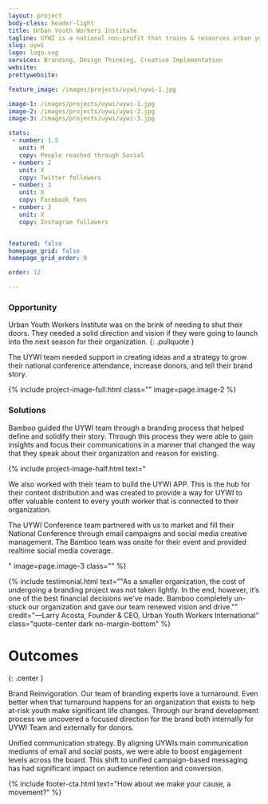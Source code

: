 ```yaml
---
layout: project
body-class: header-light
title: Urban Youth Workers Institute
tagline: UYWI is a national non-profit that trains & resources urban youth workers who support at-risk youth.
slug: uywi
logo: logo.svg
services: Branding, Design Thinking, Creative Implementation
website: 
prettywebsite: 

feature_image: /images/projects/uywi/uywi-1.jpg

image-1: /images/projects/uywi/uywi-1.jpg
image-2: /images/projects/uywi/uywi-2.jpg
image-3: /images/projects/uywi/uywi-3.jpg

stats:
 - number: 1.5
   unit: M
   copy: People reached through Social
 - number: 2
   unit: X
   copy: Twitter followers
 - number: 3
   unit: X
   copy: Facebook fans
 - number: 3
   unit: X
   copy: Instagram followers


featured: false
homepage_grid: false
homepage_grid_order: 0

order: 12

---
```


### Opportunity
Urban Youth Workers Institute was on the brink of needing to shut their doors. They needed a solid direction and vision if they were going to launch into the next season for their organization. 
{: .pullquote }

The UYWI team needed support in creating ideas and a strategy to grow their national conference attendance, increase donors, and tell their brand story. 

{% include project-image-full.html class="" image=page.image-2 %}

### Solutions
Bamboo guided the UYWI team through a branding process that helped define and solidify their story. Through this process they were able to gain insights and focus their communications in a manner that changed the way that they speak about their organization and reason for existing. 

{% include project-image-half.html text="<p>We also worked with their team to build the UYWI APP. This is the hub for their content distribution and was created to provide a way for UYWI to offer valuable content to every youth worker that is connected to their organization.</p><p>The UYWI Conference team partnered with us to market and fill their National Conference through email campaigns and social media creative management. The Bamboo team was onsite for their event and provided realtime social media coverage.</p>" image=page.image-3 class="" %}


{% include testimonial.html text="\"As a smaller organization, the cost of undergoing a branding project was not taken lightly. In the end, however, it’s one of the best financial decisions we’ve made. Bamboo completely un-stuck our organization and gave our team renewed vision and drive.\"" credit="—Larry Acosta, Founder & CEO, Urban Youth Workers International" class="quote-center dark no-margin-bottom" %}

# Outcomes
{: .center }

Brand Reinvigoration. Our team of branding experts love a turnaround. Even better  when that turnaround happens for an organization that exists to help at-risk youth make significant life changes. Through our brand development process we uncovered a focused direction for the brand both internally for UYWI Team and externally for donors.

Unified communication strategy. By aligning UYWIs main communication mediums of email and social posts, we were able to boost engagement levels across the board. This shift to unified campaign-based messaging has had significant impact on audience retention and conversion.

{% include footer-cta.html text="How about we make your cause, a movement?" %}



